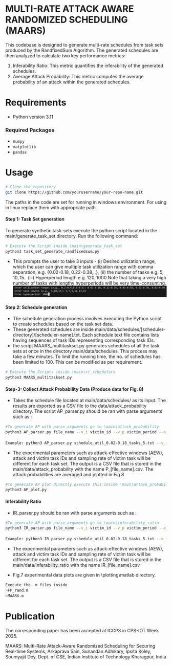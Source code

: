 # MULTI-RATE ATTACK AWARE RANDOMIZED SCHEDULING (MAARS)
This codebase is designed to generate multi-rate schedules from task sets produced by the RandfixedSum Algorithm. The generated schedules are then analyzed to calculate two key performance metrics:
1. Inferability Ratio: This metric quantifies the inferability of the generated schedules.
2. Average Attack Probability: This metric computes the average probability of an attack within the generated schedules.

# Requirements

- Python version 3.11

### Required Packages

- `numpy`
- `matplotlib`
- `pandas`
# Usage

```bash
# Clone the repository
git clone https://github.com/yourusername/your-repo-name.git
```
The paths in the code are set for running in windows environment. For using in linux replace them with appropriate path

#### Step 1: Task Set generation
To generate synthetic task-sets execute the python script located in the main/generate_task_set directory. Run the following command: 
```bash
# Execute the Script inside \main\generate_task_set
python3 task_set_generate_randfixedsum.py
```
* This prompts the user to take 3 inputs - (i) Desired utilization range, which the user can give multiple task utilization range with comma separation, e.g. {0.02-0.18, 0.22-0.38,..}, (ii) the number of tasks e.g. $5,10,15..$ (iii) Hyperperiod length e.g. $120, 1000$.Note that taking a very high number of tasks with lengthy hyperperiods will be very time-consuming. 
![alt text](pic_input.png)


#### Step 2: Schedule generation

* The schedule generation process involves executing the Python script to create schedules based on the task set data. 
* These generated schedules are inside main/data/schedules/[scheduler-directory]/[scheduler-name].txt. Each schedule text file contains lists having sequences of task IDs representing corresponding task IDs. 
* the script MAARS_multitaskset.py generates schedules of all the task sets at once in the directory main/data/schedules. This process may take a few minutes. To limit the running time, the no. of schedules has been limited to 100. This can be modified as per requirement.  

```bash
# Execute the Scripts inside \main\rt_schedulers
python3 MAARS_multitaskset.py
```

#### Step-3: Collect Attack Probability Data (Produce data for Fig. 8)

* Takes the schedule file located at main/data/schedules/ as its input. The results are exported as a CSV file to the data/attack_probability directory. The script AP_parser.py should be ran with parse arguments such as : 
```bash
#To generate AP with parse arguments go to \main\attack_probability  
python3 AP_parser.py file_name --v_i victim_id --v_p victim_period --a_i attacker_id

Example: python3 AP_parser.py schedule_util_0.02-0.18_tasks_5.txt --v_i 1 --v_p 20 --a_i 4
```
* The experimental parameters such as attack-effective windows (AEW), attack and victim task IDs and sampling rate of victim task will be different for each task set. The output is a CSV file that is stored in the main/data/attack_probability with the name P_[file_name].csv. The attack probabilities are averaged and plotted in Fig.8
```bash
#To generate AP plot directly execute this inside \main\attack_probability 
python3 AP_plot.py
```

#### Inferability Ratio

* IR_parser.py should be ran with parse arguments such as :

```bash
#To generate AP with parse arguments go to \main\inferability_ratio 
python3 IR_parser.py file_name --v_i victim_id --v_p victim_period --a_i attacker_id

Example: python3 IR_parser.py schedule_util_0.02-0.18_tasks_5.txt --v_i 1 --v_p 20 --a_i 4
```
* The experimental parameters such as attack-effective windows (AEW), attack and victim task IDs and sampling rate of victim task will be different for each task set. The output is a CSV file that is stored in the main/data/inferability_ratio with the name IR_[file_name].csv

* Fig.7 experimental data plots are given in \plotting\matlab directory.

```bash
Execute the .m files inside
>FP_rand.m 
>MAARS.m
```
# Publication

The corresponding paper has been accepted at ICCPS in CPS-IOT Week 2025.

MAARS: Multi-Rate Attack-Aware Randomized Scheduling for Securing Real-time Systems, Arkaprava Sain, Sunandan Adhikary, Ipsita Koley, Soumyajit Dey, Dept. of CSE, Indian Institute of Technology Kharagpur, India
